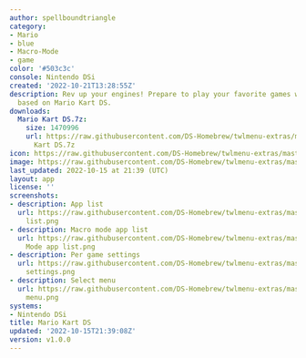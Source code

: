 ```yaml
---
author: spellboundtriangle
category:
- Mario
- blue
- Macro-Mode
- game
color: '#503c3c'
console: Nintendo DSi
created: '2022-10-21T13:28:55Z'
description: Rev up your engines! Prepare to play your favorite games with this skin
  based on Mario Kart DS.
downloads:
  Mario Kart DS.7z:
    size: 1470996
    url: https://raw.githubusercontent.com/DS-Homebrew/twlmenu-extras/master/_nds/TWiLightMenu/dsimenu/themes/Mario
      Kart DS.7z
icon: https://raw.githubusercontent.com/DS-Homebrew/twlmenu-extras/master/_nds/TWiLightMenu/dsimenu/themes/meta/Mario%20Kart%20DS/icon.png
image: https://raw.githubusercontent.com/DS-Homebrew/twlmenu-extras/master/_nds/TWiLightMenu/dsimenu/themes/meta/Mario%20Kart%20DS/icon.png
last_updated: 2022-10-15 at 21:39 (UTC)
layout: app
license: ''
screenshots:
- description: App list
  url: https://raw.githubusercontent.com/DS-Homebrew/twlmenu-extras/master/_nds/TWiLightMenu/dsimenu/themes/meta/Mario%20Kart%20DS/screenshots/App
    list.png
- description: Macro mode app list
  url: https://raw.githubusercontent.com/DS-Homebrew/twlmenu-extras/master/_nds/TWiLightMenu/dsimenu/themes/meta/Mario%20Kart%20DS/screenshots/Macro
    Mode app list.png
- description: Per game settings
  url: https://raw.githubusercontent.com/DS-Homebrew/twlmenu-extras/master/_nds/TWiLightMenu/dsimenu/themes/meta/Mario%20Kart%20DS/screenshots/Per-game
    settings.png
- description: Select menu
  url: https://raw.githubusercontent.com/DS-Homebrew/twlmenu-extras/master/_nds/TWiLightMenu/dsimenu/themes/meta/Mario%20Kart%20DS/screenshots/SELECT
    menu.png
systems:
- Nintendo DSi
title: Mario Kart DS
updated: '2022-10-15T21:39:08Z'
version: v1.0.0
---
```

